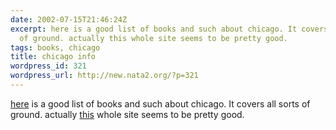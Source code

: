 ```yaml
---
date: 2002-07-15T21:46:24Z
excerpt: here is a good list of books and such about chicago. It covers all sorts
  of ground. actually this whole site seems to be pretty good.
tags: books, chicago
title: chicago info
wordpress_id: 321
wordpress_url: http://new.nata2.org/?p=321
---
```


<a href="http://www.newstips.org/books2.html">here</a> is a good list of books and such about chicago. It covers all sorts of ground. actually <a href="http://www.newstips.org/dnchome.htm">this</a> whole site seems to be pretty good.
